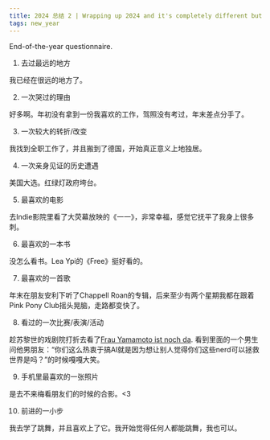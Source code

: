 ```yaml
---
title: 2024 总结 2 | Wrapping up 2024 and it's completely different but it's still wrapping up 2024
tags: new_year
---
```


End-of-the-year questionnaire.
<!--more-->

1. 去过最远的地方

我已经在很远的地方了。

2. 一次哭过的理由

好多啊。年初没有拿到一份我喜欢的工作，驾照没有考过，年末差点分手了。

3. 一次较大的转折/改变

我找到全职工作了，并且搬到了德国，开始真正意义上地独居。

4. 一次亲身见证的历史遭遇

美国大选。红绿灯政府垮台。

5. 最喜欢的电影

去Indie影院里看了大荧幕放映的《一一》，非常幸福，感觉它抚平了我身上很多刺。

6. 最喜欢的一本书

没怎么看书。Lea Ypi的《Free》挺好看的。

7. 最喜欢的一首歌

年末在朋友安利下听了Chappell Roan的专辑，后来至少有两个星期我都在跟着Pink Pony Club摇头晃脑，走路都变快了。

8. 看过的一次比赛/表演/活动

趁苏黎世的戏剧院打折去看了[Frau Yamamoto ist noch da](https://www.schauspielhaus.ch/de/kalender/30435/frau-yamamoto-ist-noch-da). 看到里面的一个男生问他男朋友：“你们这么热衷于搞AI就是因为想让别人觉得你们这些nerd可以拯救世界是吗？”的时候嘎嘎大笑。

9. 手机里最喜欢的一张照片

是去不来梅看朋友们的时候的合影。<3

10. 前进的一小步

我去学了跳舞，并且喜欢上了它。我开始觉得任何人都能跳舞，我也可以。
